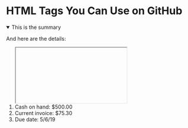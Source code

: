 HTML Tags You Can Use on GitHub
===============================

<details open>
  <summary>This is the summary</summary>
  <p>And here are the details:</p>
  <ol>
    <iframe>https://github.com/Tikhon-Radkevich/PlotlyGraphs/blob/main/GoogleColab/SimpleGraph.html</iframe>
    <li>Cash on hand: $500.00</li>
    <li>Current invoice: $75.30</li>
    <li>Due date: 5/6/19</li>
  </ol>
</details>




